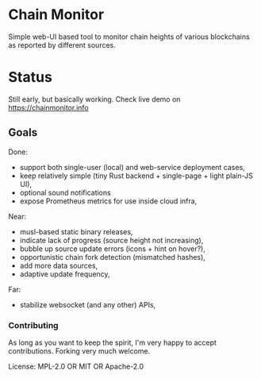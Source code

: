 # Chain Monitor

Simple web-UI based tool to monitor chain heights of various blockchains
as reported by different sources.

# Status

Still early, but basically working. Check live demo on https://chainmonitor.info

## Goals

Done:

* support both single-user (local) and web-service deployment cases,
* keep relatively simple (tiny Rust backend + single-page + light plain-JS UI),
* optional sound notifications
* expose Prometheus metrics for use inside cloud infra,

Near:

* musl-based static binary releases,
* indicate lack of progress (source height not increasing),
* bubble up source update errors (icons + hint on hover?),
* opportunistic chain fork detection (mismatched hashes),
* add more data sources,
* adaptive update frequency,

Far:

* stabilize websocket (and any other) APIs,


### Contributing

As long as you want to keep the spirit, I'm very happy to accept contributions.
Forking very much welcome.

License: MPL-2.0 OR MIT OR Apache-2.0
